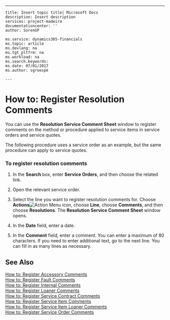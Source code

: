 ---
    title: Insert topic title| Microsoft Docs
    description: Insert description
    services: project-madeira
    documentationcenter: ''
    author: SorenGP

    ms.service: dynamics365-financials
    ms.topic: article
    ms.devlang: na
    ms.tgt_pltfrm: na
    ms.workload: na
    ms.search.keywords:
    ms.date: 07/01/2017
    ms.author: sgroespe

    ---
# How to: Register Resolution Comments
You can use the **Resolution Service Comment Sheet** window to register comments on the method or procedure applied to service items in service orders and service quotes.  
  
 The following procedure uses a service order as an example, but the same procedure can apply to service quotes.  
  
### To register resolution comments  
  
1.  In the **Search** box, enter **Service Orders**, and then choose the related link.  
  
2.  Open the relevant service order.  
  
3.  Select the line you want to register resolution comments for. Choose **Actions**![Action Menu icon](../FullExperience/media/actionmenuicon.png "actionMenuIcon"), choose **Line**, choose **Comments**, and then choose **Resolutions**. The **Resolution Service Comment Sheet** window opens.  
  
4.  In the **Date** field, enter a date.  
  
5.  In the **Comment** field, enter a comment. You can enter a maximum of 80 characters. If you need to enter additional text, go to the next line. You can fill in as many lines as necessary.  
  
## See Also  
 [How to: Register Accessory Comments](../FullExperience/how-to-register-accessory-comments.md)   
 [How to: Register Fault Comments](../FullExperience/how-to-register-fault-comments.md)   
 [How to: Register Internal Comments](../FullExperience/how-to-register-internal-comments.md)   
 [How to: Register Loaner Comments](../FullExperience/how-to-register-loaner-comments.md)   
 [How to: Register Service Contract Comments](../FullExperience/how-to-register-service-contract-comments.md)   
 [How to: Register Service Item Comments](../FullExperience/how-to-register-service-item-comments.md)   
 [How to: Register Service Item Loaner Comments](../FullExperience/how-to-register-service-item-loaner-comments.md)   
 [How to: Register Service Order Comments](../FullExperience/how-to-register-service-order-comments.md)